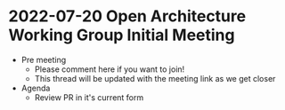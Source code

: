 # 2022-07-20 Open Architecture Working Group Initial Meeting

- Pre meeting
  - Please comment here if you want to join!
  - This thread will be updated with the meeting link as we get closer
- Agenda
  - Review PR in it's current form